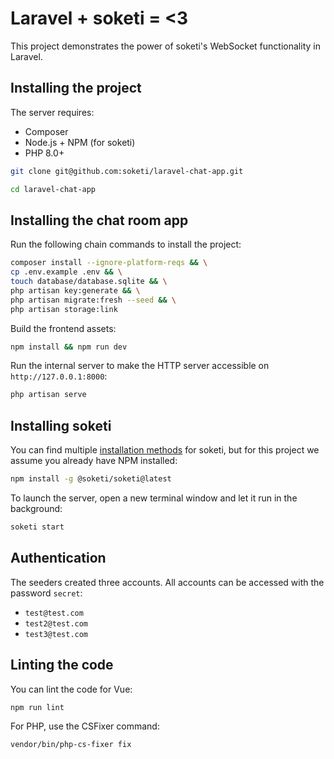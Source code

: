 Laravel + soketi = <3
=====================

This project demonstrates the power of soketi's WebSocket functionality in Laravel.

## Installing the project

The server requires:

- Composer
- Node.js + NPM (for soketi)
- PHP 8.0+

```bash
git clone git@github.com:soketi/laravel-chat-app.git
```

```bash
cd laravel-chat-app
```

## Installing the chat room app

Run the following chain commands to install the project:

```bash
composer install --ignore-platform-reqs && \
cp .env.example .env && \
touch database/database.sqlite && \
php artisan key:generate && \
php artisan migrate:fresh --seed && \
php artisan storage:link
```

Build the frontend assets:

```bash
npm install && npm run dev
```

Run the internal server to make the HTTP server accessible on `http://127.0.0.1:8000`:

```bash
php artisan serve
```

## Installing soketi

You can find multiple [installation methods](https://rennokki.gitbook.io/soketi-docs/getting-started/installation) for soketi, but for this project we assume you already have NPM installed:

```bash
npm install -g @soketi/soketi@latest
```

To launch the server, open a new terminal window and let it run in the background:

```bash
soketi start
```

## Authentication

The seeders created three accounts. All accounts can be accessed with the password `secret`:

- `test@test.com`
- `test2@test.com`
- `test3@test.com`

## Linting the code

You can lint the code for Vue:

```bash
npm run lint
```

For PHP, use the CSFixer command:

```bash
vendor/bin/php-cs-fixer fix
```
